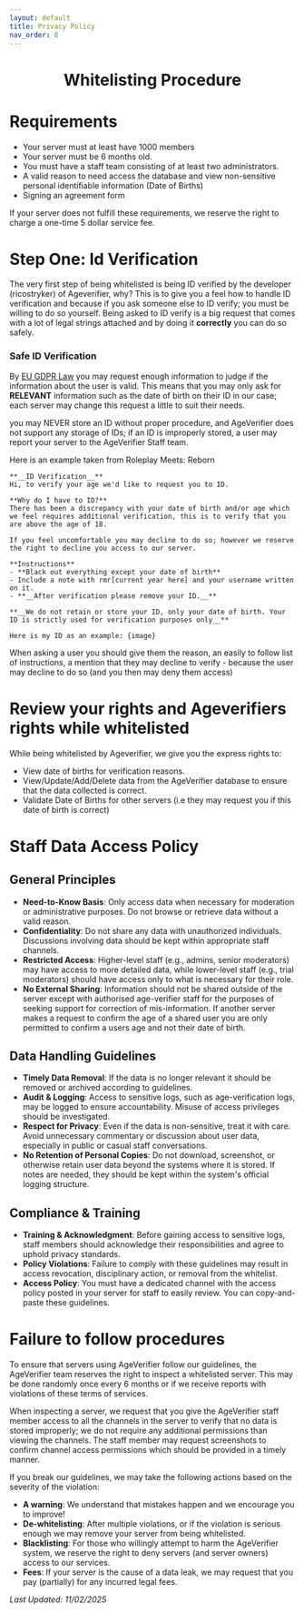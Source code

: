 ```yaml
---
layout: default
title: Privacy Policy
nav_order: 8
---
```


<h1 style="text-align: center">Whitelisting Procedure</h1>

# Requirements

* Your server must at least have 1000 members
* Your server must be 6 months old.
* You must have a staff team consisting of at least two administrators.
* A valid reason to need access the database and view non-sensitive personal identifiable information (Date of Births)
* Signing an agreement form

If your server does not fulfill these requirements, we reserve the right to charge a one-time 5 dollar service fee.

# Step One: Id Verification

The very first step of being whitelisted is being ID verified by the developer (ricostryker) of Ageverifier, why? This
is to give you a feel how to handle ID verification and because if you ask someone else to ID verify; you must be
willing to do so yourself. Being asked to ID verify is a big request that comes with a lot of legal strings attached and
by doing it **correctly** you can do so safely.

### Safe ID Verification

By [EU GDPR Law](https://ico.org.uk/for-organisations/uk-gdpr-guidance-and-resources/individual-rights/right-of-access/what-should-we-consider-when-responding-to-a-request/#ID)
you may request enough information to judge if the information about the user is valid. This means that you may only ask
for **RELEVANT** information such as the date of birth on their ID in our case; each server may change this request a
little to suit their needs.

you may NEVER store an ID without proper procedure, and AgeVerifier does not support any storage of IDs; if an ID is
improperly stored, a user may report your server to the AgeVerifier Staff team.

Here is an example taken from Roleplay Meets: Reborn

```
**__ID Verification__**
Hi, to verify your age we'd like to request you to ID.

**Why do I have to ID?**
There has been a discrepancy with your date of birth and/or age which we feel requires additional verification, this is to verify that you are above the age of 18.

If you feel uncomfortable you may decline to do so; however we reserve the right to decline you access to our server.

**Instructions**
- **Black out everything except your date of birth**
- Include a note with rmr[current year here] and your username written on it. 
- **__After verification please remove your ID.__**

**__We do not retain or store your ID, only your date of birth. Your ID is strictly used for verification purposes only__**

Here is my ID as an example: {image}
```

When asking a user you should give them the reason, an easily to follow list of instructions, a mention that they may
decline to verify - because the user may decline to do so (and you then may deny them access)

# Review your rights and Ageverifiers rights while whitelisted

While being whitelisted by Ageverifier, we give you the express rights to:

* View date of births for verification reasons.
* View/Update/Add/Delete data from the AgeVerifier database to ensure that the data collected is correct.
* Validate Date of Births for other servers (i.e they may request you if this date of birth is correct)

# Staff Data Access Policy

## General Principles

- **Need-to-Know Basis**: Only access data when necessary for moderation or administrative purposes. Do not browse or
  retrieve data without a valid reason.
- **Confidentiality**: Do not share any data with unauthorized individuals. Discussions involving data should be kept
  within appropriate staff channels.
- **Restricted Access**: Higher-level staff (e.g., admins, senior moderators) may have access to more detailed data,
  while lower-level staff (e.g., trial moderators) should have access only to what is necessary for their role.
- **No External Sharing**: Information should not be shared outside of the server except with authorised age-verifier
  staff for the purposes of seeking support for correction of mis-information. If another server makes a request to
  confirm the age of a shared user you are only permitted to confirm a users age and not their date of birth.

## Data Handling Guidelines

- **Timely Data Removal**: If the data is no longer relevant it should be removed or archived according to guidelines.
- **Audit & Logging**: Access to sensitive logs, such as age-verification logs, may be logged to ensure accountability.
  Misuse of access privileges should be investigated.
- **Respect for Privacy**: Even if the data is non-sensitive, treat it with care. Avoid unnecessary commentary or
  discussion about user data, especially in public or casual staff conversations.
- **No Retention of Personal Copies**: Do not download, screenshot, or otherwise retain user data beyond the systems
  where it is stored. If notes are needed, they should be kept within the system's official logging structure.

## Compliance & Training

- **Training & Acknowledgment**: Before gaining access to sensitive logs, staff members should acknowledge their
  responsibilities and agree to uphold privacy standards.
- **Policy Violations**: Failure to comply with these guidelines may result in access revocation, disciplinary action,
  or removal from the whitelist.
- **Access Policy**: You must have a dedicated channel with the access policy posted in your server for staff to easily
  review. You can copy-and-paste these guidelines.

# Failure to follow procedures

To ensure that servers using AgeVerifier follow our guidelines, the AgeVerifier team reserves the right to inspect a
whitelisted server. This may be done randomly once every 6 months or if we receive reports with violations of these
terms of services.

When inspecting a server, we request that you give the AgeVerifier staff member access to all the channels in the server
to verify that no data is stored improperly; we do not require any additional permissions than viewing the channels. The
staff member may request screenshots to confirm channel access permissions which should be provided in a timely manner.

If you break our guidelines, we may take the following actions based on the severity of the violation:

- **A warning**: We understand that mistakes happen and we encourage you to improve!
- **De-whitelisting**: After multiple violations, or if the violation is serious enough we may remove your server from
  being whitelisted.
- **Blacklisting**: For those who willingly attempt to harm the AgeVerifier system, we reserve the right to deny
  servers (and server owners) access to our services.
- **Fees**: If your server is the cause of a data leak, we may request that you pay (partially) for any incurred legal fees.

_Last Updated: 11/02/2025_